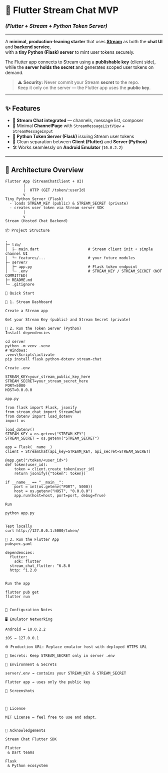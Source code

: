 # 📨 **Flutter Stream Chat MVP**
### *(Flutter + Stream + Python Token Server)*

---

A **minimal, production-leaning starter** that uses [**Stream**](https://getstream.io/) as both the **chat UI** and **backend service**,  
with a **tiny Python (Flask) server** to mint user tokens securely.

The Flutter app connects to Stream using a **publishable key** (client side),  
while the **server holds the secret** and generates scoped user tokens on demand.

> ⚠️ **Security:** Never commit your Stream **secret** to the repo.  
> Keep it only on the server — the Flutter app uses the **public key**.

---

## ✨ **Features**
- 🔌 **Stream Chat integrated** — channels, message list, composer  
- 🧪 Minimal **ChannelPage** with `StreamMessageListView` + `StreamMessageInput`  
- 🔐 **Python Token Server (Flask)** issuing Stream user tokens  
- 🧱 Clean separation between **Client (Flutter)** and **Server (Python)**  
- 🛠️ Works seamlessly on **Android Emulator** (`10.0.2.2`)

---

## 🧭 **Architecture Overview**
```text
Flutter App (StreamChatClient + UI)
        |
        |  HTTP (GET /token/:userId)
        v
Tiny Python Server (Flask)
  - loads STREAM_KEY (public) & STREAM_SECRET (private)
  - creates user token via Stream server SDK
        |
        v
Stream (Hosted Chat Backend)

📦 Project Structure

.
├─ lib/
│  ├─ main.dart                      # Stream client init + simple channel UI
│  └─ features/...                   # your future modules
├─ server/
│  ├─ app.py                         # Flask token endpoint
│  └─ .env                           # STREAM_KEY / STREAM_SECRET (NOT COMMITTED)
├─ README.md
└─ .gitignore

🚀 Quick Start

🧩 1. Stream Dashboard

Create a Stream app

Get your Stream Key (public) and Stream Secret (private)

🧩 2. Run the Token Server (Python)
Install dependencies

cd server
python -m venv .venv
# Windows:
.venv\Scripts\activate
pip install flask python-dotenv stream-chat

Create .env

STREAM_KEY=your_stream_public_key_here
STREAM_SECRET=your_stream_secret_here
PORT=5000
HOST=0.0.0.0

app.py

from flask import Flask, jsonify
from stream_chat import StreamChat
from dotenv import load_dotenv
import os

load_dotenv()
STREAM_KEY = os.getenv("STREAM_KEY")
STREAM_SECRET = os.getenv("STREAM_SECRET")

app = Flask(__name__)
client = StreamChat(api_key=STREAM_KEY, api_secret=STREAM_SECRET)

@app.get("/token/<user_id>")
def token(user_id):
    token = client.create_token(user_id)
    return jsonify({"token": token})

if __name__ == "__main__":
    port = int(os.getenv("PORT", 5000))
    host = os.getenv("HOST", "0.0.0.0")
    app.run(host=host, port=port, debug=True)

Run

python app.py


Test locally
curl http://127.0.0.1:5000/token/

🧩 3. Run the Flutter App
pubspec.yaml

dependencies:
  flutter:
    sdk: flutter
  stream_chat_flutter: ^6.8.0
  http: ^1.2.0


Run the app

flutter pub get
flutter run


🔧 Configuration Notes

🖥️ Emulator Networking

Android → 10.0.2.2

iOS → 127.0.0.1

🌐 Production URL: Replace emulator host with deployed HTTPS URL

🔐 Secrets: Keep STREAM_SECRET only in server .env

🧹 Environment & Secrets

server/.env → contains your STREAM_KEY & STREAM_SECRET

Flutter app → uses only the public key

📸 Screenshots



📄 License

MIT License — feel free to use and adapt.


🙏 Acknowledgements

Stream Chat Flutter SDK

Flutter
 & Dart teams

Flask
 & Python ecosystem
